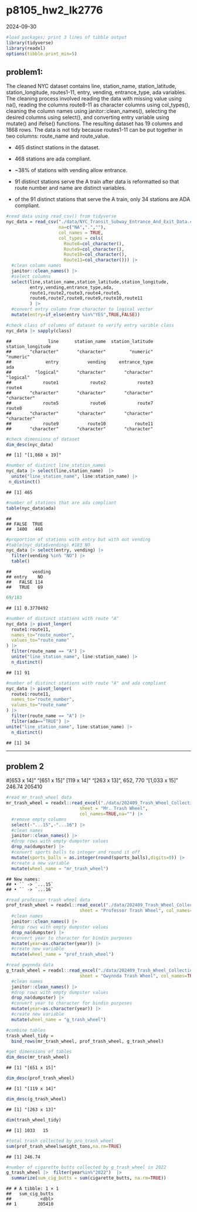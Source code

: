 p8105_hw2_lk2776
================
2024-09-30

``` r
#load packages; print 3 lines of tibble output
library(tidyverse)
library(readxl)
options(tibble.print_min=5)
```

## problem1:

The cleaned NYC dataset contains line, station_name, station_latitude,
station_longitude, routes1-11, entry, vending, entrance_type, ada
variables. The cleaning process involved reading the data with missing
value using na(), reading the columns route8-11 as character columns
using col_types(), cleaning the column names using
janitor::clean_names(), selecting the desired columns using select(),
and converting entry variable using mutate() and ifelse() functions. The
resulting dataset has 19 columns and 1868 rows. The data is not tidy
because routes1-11 can be put together in two columns: route_name and
route_value.

- 465 distinct stations in the dataset.

- 468 stations are ada compliant.

- ~38% of stations with vending allow entrance.

- 91 distinct stations serve the A train after data is reformatted so
  that route number and name are distinct variables.

- of the 91 distinct stations that serve the A train, only 34 stations
  are ADA compliant.

``` r
#read data using read_csv() from tidyverse
nyc_data = read_csv("./data/NYC_Transit_Subway_Entrance_And_Exit_Data.csv", 
                    na=c("NA",".",""), 
                    col_names = TRUE, 
                    col_types = cols(
                      Route8=col_character(),
                      Route9=col_character(), 
                      Route10=col_character(),
                      Route11=col_character())) |>
  #clean column names
  janitor::clean_names() |> 
  #select columns 
  select(line,station_name,station_latitude,station_longitude,
         entry,vending,entrance_type,ada,
         route1,route2,route3,route4,route5,
         route6,route7,route8,route9,route10,route11
         ) |> 
  #convert entry column from character to logical vector
  mutate(entry=if_else(entry %in%"YES",TRUE,FALSE))

#check class of columns of dataset to verify entry varible class
nyc_data |> sapply(class)
```

    ##              line      station_name  station_latitude station_longitude 
    ##       "character"       "character"         "numeric"         "numeric" 
    ##             entry           vending     entrance_type               ada 
    ##         "logical"       "character"       "character"         "logical" 
    ##            route1            route2            route3            route4 
    ##       "character"       "character"       "character"       "character" 
    ##            route5            route6            route7            route8 
    ##       "character"       "character"       "character"       "character" 
    ##            route9           route10           route11 
    ##       "character"       "character"       "character"

``` r
#check dimensions of dataset
dim_desc(nyc_data)
```

    ## [1] "[1,868 x 19]"

``` r
#number of distinct line_station_names
nyc_data |> select(line,station_name)  |>
  unite("line_station_name", line:station_name) |> 
 n_distinct() 
```

    ## [1] 465

``` r
#number of stations that are ada compliant
table(nyc_data$ada)
```

    ## 
    ## FALSE  TRUE 
    ##  1400   468

``` r
#proportion of stations with entry but with out vending
#table(nyc_data$vending) #183 NO
nyc_data |> select(entry, vending) |> 
  filter(vending %in% "NO") |>
  table()
```

    ##        vending
    ## entry    NO
    ##   FALSE 114
    ##   TRUE   69

``` r
69/183
```

    ## [1] 0.3770492

``` r
#number of distinct stations with route "A"
nyc_data |> pivot_longer(
  route1:route11, 
  names_to="route_number",
  values_to="route_name"
) |>
  filter(route_name == "A") |> 
  unite("line_station_name", line:station_name) |> 
  n_distinct()
```

    ## [1] 91

``` r
#number of distinct stations with route "A" and ada compliant
nyc_data |> pivot_longer(
  route1:route11, 
  names_to="route_number",
  values_to="route_name"
) |>
  filter(route_name == "A") |> 
  filter(ada=="TRUE") |> 
unite("line_station_name", line:station_name) |> 
  n_distinct()
```

    ## [1] 34

------------------------------------------------------------------------

## problem 2

\#\[653 x 14\]” “\[651 x 15\]” \[119 x 14\]” “\[263 x 13\]”, 652, 770
“\[1,033 x 15\]” 246.74 205410

``` r
#read mr_trash_wheel data
mr_trash_wheel = readxl::read_excel("./data/202409_Trash_Wheel_Collection_Data.xlsx",
                            sheet = "Mr. Trash Wheel", 
                            col_names=TRUE,na="") |>
  #remove empty columns 
  select(-"...15",-"...16") |>
  #clean names
  janitor::clean_names() |>
  #drop rows with empty dumpster values
  drop_na(dumpster) |> 
  #convert sports balls to integer and round it off
  mutate(sports_balls = as.integer(round(sports_balls),digits=0)) |>
  #create a new variable
  mutate(wheel_name = "mr_trash_wheel")
```

    ## New names:
    ## • `` -> `...15`
    ## • `` -> `...16`

``` r
#read professor trash wheel data
prof_trash_wheel = readxl::read_excel("./data/202409_Trash_Wheel_Collection_Data.xlsx",
                            sheet = "Professor Trash Wheel", col_names=TRUE,na="") |>
  #clean names
  janitor::clean_names() |>
  #drop rows with empty dumpster values
  drop_na(dumpster) |> 
  #convert year to character for bindin purposes
  mutate(year=as.character(year)) |> 
  #create new variable
  mutate(wheel_name = "prof_trash_wheel")

#read gwynnda data 
g_trash_wheel = readxl::read_excel("./data/202409_Trash_Wheel_Collection_Data.xlsx",
                            sheet = "Gwynnda Trash Wheel", col_names=TRUE,na="") |>
  #clean names 
  janitor::clean_names() |>
  #drop rows with empty dumpster values 
  drop_na(dumpster) |>
  #convert year to character for bindin purposes
  mutate(year=as.character(year)) |> 
  #create new variable
  mutate(wheel_name = "g_trash_wheel")

#combine tables 
trash_wheel_tidy = 
  bind_rows(mr_trash_wheel, prof_trash_wheel, g_trash_wheel) 

#get dimensions of tables 
dim_desc(mr_trash_wheel)
```

    ## [1] "[651 x 15]"

``` r
dim_desc(prof_trash_wheel)
```

    ## [1] "[119 x 14]"

``` r
dim_desc(g_trash_wheel)
```

    ## [1] "[263 x 13]"

``` r
dim(trash_wheel_tidy)
```

    ## [1] 1033   15

``` r
#total trash collected by pro_trash_wheel
sum(prof_trash_wheel$weight_tons,na.rm=TRUE)
```

    ## [1] 246.74

``` r
#number of cigarette butts collected by g_trash_wheel in 2022
g_trash_wheel |>  filter(year%in%"2022")  |>
  summarize(sum_cig_butts = sum(cigarette_butts, na.rm=TRUE))
```

    ## # A tibble: 1 × 1
    ##   sum_cig_butts
    ##           <dbl>
    ## 1        205410
